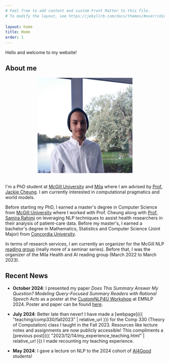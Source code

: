 ```yaml
---
# Feel free to add content and custom Front Matter to this file.
# To modify the layout, see https://jekyllrb.com/docs/themes/#overriding-theme-defaults

layout: home
title: Home
order: 1
---
```


Hello and welcome to my website! 

## About me

<!-- <div style="overflow:auto;text-align:center;">
</div> -->

<div style="text-align: center;">
    <img style="max-width:300px; height:auto;"  src="cspino.png"/>
</div>

<br>

I'm a PhD student at [McGill University](https://www.cs.mcgill.ca/) and [Mila](https://mila.quebec/en/) where I am advised by [Prof. Jackie Cheung](https://www.cs.mcgill.ca/~jcheung/index.html). I am currently interested in computational pragmatics and world models.

Before starting my PhD, I earned a master's degree in Computer Science from [McGill University](https://www.cs.mcgill.ca/) where I worked with Prof. Cheung along with [Prof. Samira Rahimi](https://rahimislab.ca/) on leveraging NLP techniques to assist health researchers in their analysis of patient-care data. Before my master's, I earned a bachelor's degree in Mathematics, Statistics and Computer Science (Joint Major) from [Concordia University](https://www.concordia.ca/).

In terms of research services, I am currently an organizer for the McGill NLP [reading group](https://mcgill-nlp.github.io/reading-group/) (really more of a seminar series). Before that, I was the organizer of the Mila Health and AI reading group (March 2022 to March 2023).


## Recent News

- **October 2024**: I presented my paper *Does This Summary Answer My Question? Modeling Query-Focused Summary Readers with Rational Speech Acts* as a poster at the [CustomNLP4U Workshop](https://customnlp4u-24.github.io/) at EMNLP 2024. Poster and paper can be found [here](https://github.com/cesare-spinoso/RSASumm-CustomNLP4U).

- **July 2024**: Better late than never! I have made a [webpage]({{ "teaching/comp330/fall2023" | relative_url }}) for the Comp 330 (Theory of Computation) class I taught in the Fall 2023. Resources like lecture notes and assignments are now publicly accessible! This compliments a [previous post]({{ "2023/12/14/my_experience_teaching.html" | relative_url }}) I made recounting my teaching experience.

- **May 2024**: I gave a lecture on NLP to the 2024 cohort of [AI4Good](https://www.ai4goodlab.com/) students!



